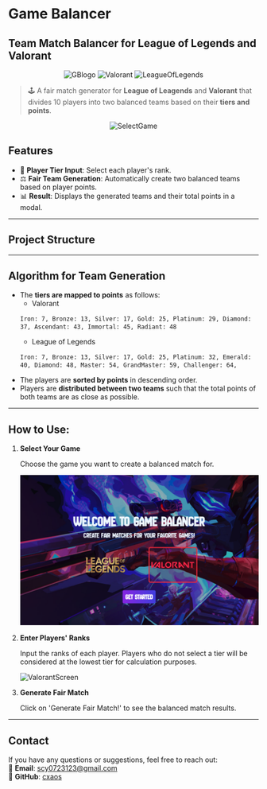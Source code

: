 # Game Balancer
## Team Match Balancer for League of Legends and Valorant
<div align=center>
  <img src="https://github.com/user-attachments/assets/c1f7cf12-523c-4581-ab0a-2e3a95b74f82" alt="GBlogo" height="150" />
  <img src="https://github.com/user-attachments/assets/ecd4bacb-06c1-4bd9-bdad-34fa12f65ad6" alt="Valorant" height="150" />
  <img src="https://github.com/user-attachments/assets/8c814e0e-3f97-4ed3-96a3-4a3161549520" alt="LeagueOfLegends" height="150" />
</div>

> 🕹️ A fair match generator for **League of Leagends** and **Valorant** that divides 10 players into two balanced teams based on their **tiers and points**.

<div align=center style="text-align: center; gap:20">
  <img src="https://github.com/user-attachments/assets/a1a17488-b867-498e-94ea-7d6d83930229" alt="SelectGame" width="800" />
</div>



## Features
- 🏅 **Player Tier Input**: Select each player's rank.
- ⚖️ **Fair Team Generation**: Automatically create two balanced teams based on player points.
- 📊 **Result**: Displays the generated teams and their total points in a modal.


***

## Project Structure

---

## Algorithm for Team Generation

- The **tiers are mapped to points** as follows:
  - Valorant
  ```
  Iron: 7, Bronze: 13, Silver: 17, Gold: 25, Platinum: 29, Diamond: 37, Ascendant: 43, Immortal: 45, Radiant: 48
  ```
  - League of Legends
  ```
  Iron: 7, Bronze: 13, Silver: 17, Gold: 25, Platinum: 32, Emerald: 40, Diamond: 48, Master: 54, GrandMaster: 59, Challenger: 64,
  ```
- The players are **sorted by points** in descending order.
- Players are **distributed between two teams** such that the total points of both teams are as close as possible.

---

## How to Use:

1. **Select Your Game**
   
   Choose the game you want to create a balanced match for.

    ![Select Game](src/assets/ScreenShots/SelectGame.png)

3. **Enter Players' Ranks**

   Input the ranks of each player. Players who do not select a tier will be considered at the lowest tier for calculation purposes.

   ![ValorantScreen](https://github.com/user-attachments/assets/373d9e63-823e-4487-9625-0f70650acb61)


5. **Generate Fair Match**

   Click on 'Generate Fair Match!' to see the balanced match results.
   
---

## Contact

If you have any questions or suggestions, feel free to reach out:  
📧 **Email**: scy0723123@gmail.com  
📱 **GitHub**: [cxaos](https://github.com/cxaosdev)
